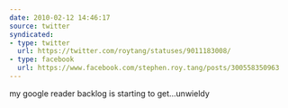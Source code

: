 ```yaml
---
date: 2010-02-12 14:46:17
source: twitter
syndicated:
- type: twitter
  url: https://twitter.com/roytang/statuses/9011183008/
- type: facebook
  url: https://www.facebook.com/stephen.roy.tang/posts/300558350963
---
```


my google reader backlog is starting to get...unwieldy